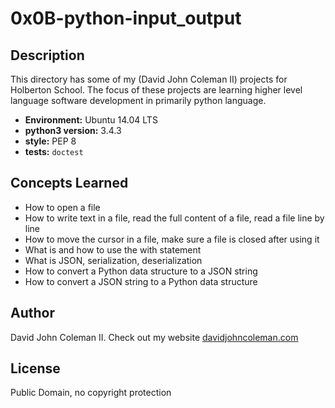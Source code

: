 # 0x0B-python-input_output

## Description

This directory has some of my (David John Coleman II) projects for Holberton
School.  The focus of these projects are learning higher level language software
development in primarily python language.

* __Environment:__ Ubuntu 14.04 LTS
* __python3 version:__ 3.4.3
* __style:__ PEP 8
* __tests:__ `doctest`

## Concepts Learned

* How to open a file
* How to write text in a file, read the full content of a file,
  read a file line by line
* How to move the cursor in a file, make sure a file is closed after using it
* What is and how to use the with statement
* What is JSON, serialization, deserialization
* How to convert a Python data structure to a JSON string
* How to convert a JSON string to a Python data structure

## Author

David John Coleman II.	Check out my website [davidjohncoleman.com](http://www.davidjohncoleman.com/)

## License

Public Domain, no copyright protection
